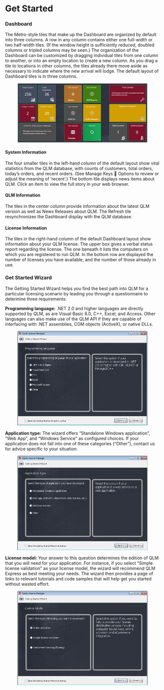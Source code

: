 # Get Started

### Dashboard

The Metro-style tiles that make up the Dashboard are organized by default into three columns. A row in any column contains either one full-width or two half-width tiles. (If the window height is sufficiently reduced, doubled columns or tripled columns may be seen.) The organization of the Dashboard can be customized by dragging individual tiles from one column to another, or into an empty location to create a new column. As you drag a tile to locations in other columns, the tiles already there move aside as necessary to indicate where the new arrival will lodge. The default layout of Dashboard tiles is in three columns.

<figure><img src="../../.gitbook/assets/image (3).png" alt=""><figcaption></figcaption></figure>

#### System Information

The four smaller tiles in the left-hand column of the default layout show vital statistics from the QLM database, with counts of customers, total orders, today’s orders, and recent orders. (See Manage Keys  Options to review or adjust the meaning of ‘recent’.) The bottom tile displays news items about QLM. Click an item to view the full story in your web browser.

#### QLM Information

The tiles in the center column provide information about the latest QLM version as well as News Releases about QLM. The Refresh tile resynchronizes the Dashboard display with the QLM database.

#### License Information

The tiles in the right-hand column of the default Dashboard layout show information about your QLM license. The upper box gives a verbal status report regarding the license. The one beneath it lists the computers on which you are registered to run QLM. In the bottom row are displayed the number of licenses you have available, and the number of those already in use.

### Get Started Wizard

The Getting Started Wizard helps you find the best path into QLM for a particular licensing scenario by leading you through a questionnaire to determine three requirements:

**Programming language:** .NET 2.0 and higher languages are directly supported by QLM, as are Visual Basic 6.0, C++, Excel, and Access. Other languages can also make use of the QLM API if they are capable of interfacing with .NET assemblies, COM objects (ActiveX), or native DLLs.

<figure><img src="../../.gitbook/assets/image (4).png" alt=""><figcaption></figcaption></figure>

**Application type:** The wizard offers “Standalone Windows application”, “Web App”, and “Windows Service” as configured choices. If your application does not fall into one of these categories (“Other”), contact us for advice specific to your situation.

<figure><img src="../../.gitbook/assets/image (5).png" alt=""><figcaption></figcaption></figure>

**License model:** Your answer to this question determines the edition of QLM that you will need for your application. For instance, if you select “Simple license validation” as your license model, the wizard will recommend QLM Express as best meeting your needs. The wizard then provides a page of links to relevant tutorials and code samples that will help get you started without wasted effort.

<figure><img src="../../.gitbook/assets/image (6).png" alt=""><figcaption></figcaption></figure>
